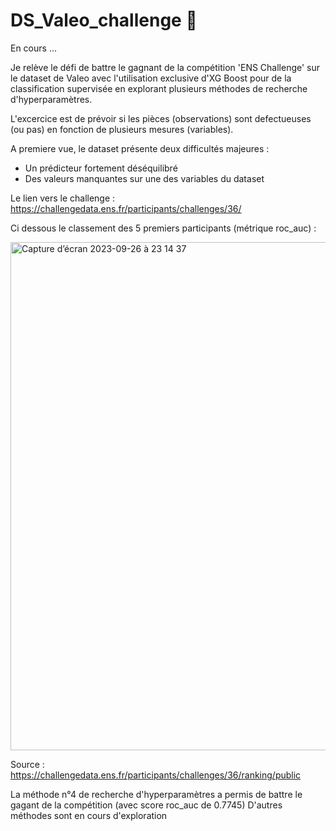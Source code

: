 # DS_Valeo_challenge :car:
En cours ...

Je relève le défi de battre le gagnant de la compétition 'ENS Challenge' sur le dataset de Valeo avec l'utilisation exclusive d'XG Boost pour de la classification supervisée en explorant plusieurs méthodes de recherche d'hyperparamètres.

L'excercice est de prévoir si les pièces (observations) sont defectueuses (ou pas) en fonction de plusieurs mesures (variables).

A premiere vue, le dataset présente deux difficultés majeures : 
- Un prédicteur fortement déséquilibré
- Des valeurs manquantes sur une des variables du dataset

Le lien vers le challenge : https://challengedata.ens.fr/participants/challenges/36/

Ci dessous le classement des 5 premiers participants (métrique roc_auc) : 

<img width="813" alt="Capture d’écran 2023-09-26 à 23 14 37" src="https://github.com/Bendrox/DS_Valeo_challenge/assets/145064474/58fd5d4c-848c-483d-bb2b-4bbe907de7dd">


Source : https://challengedata.ens.fr/participants/challenges/36/ranking/public


La méthode n°4 de recherche d'hyperparamètres a permis de battre le gagant de la compétition (avec score roc_auc de 0.7745)
D'autres méthodes sont en cours d'exploration
